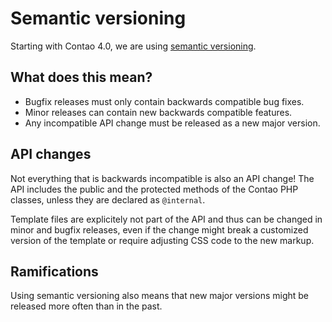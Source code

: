 # Semantic versioning

Starting with Contao 4.0, we are using [semantic versioning][1].

## What does this mean?

 * Bugfix releases must only contain backwards compatible bug fixes.
 * Minor releases can contain new backwards compatible features.
 * Any incompatible API change must be released as a new major version.

## API changes

Not everything that is backwards incompatible is also an API change! The API includes the public and the protected
methods of the Contao PHP classes, unless they are declared as `@internal`.

Template files are explicitely not part of the API and thus can be changed in minor and bugfix releases, even if the
change might break a customized version of the template or require adjusting CSS code to the new markup.

## Ramifications

Using semantic versioning also means that new major versions might be released more often than in the past.

[1]: https://semver.org
